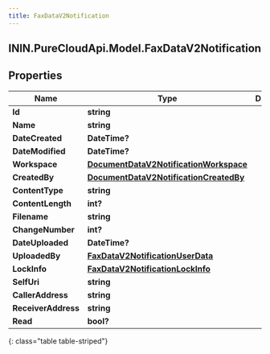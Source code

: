 ```yaml
---
title: FaxDataV2Notification
---
```

## ININ.PureCloudApi.Model.FaxDataV2Notification

## Properties

|Name | Type | Description | Notes|
|------------ | ------------- | ------------- | -------------|
| **Id** | **string** |  | [optional] |
| **Name** | **string** |  | [optional] |
| **DateCreated** | **DateTime?** |  | [optional] |
| **DateModified** | **DateTime?** |  | [optional] |
| **Workspace** | [**DocumentDataV2NotificationWorkspace**](DocumentDataV2NotificationWorkspace.html) |  | [optional] |
| **CreatedBy** | [**DocumentDataV2NotificationCreatedBy**](DocumentDataV2NotificationCreatedBy.html) |  | [optional] |
| **ContentType** | **string** |  | [optional] |
| **ContentLength** | **int?** |  | [optional] |
| **Filename** | **string** |  | [optional] |
| **ChangeNumber** | **int?** |  | [optional] |
| **DateUploaded** | **DateTime?** |  | [optional] |
| **UploadedBy** | [**FaxDataV2NotificationUserData**](FaxDataV2NotificationUserData.html) |  | [optional] |
| **LockInfo** | [**FaxDataV2NotificationLockInfo**](FaxDataV2NotificationLockInfo.html) |  | [optional] |
| **SelfUri** | **string** |  | [optional] |
| **CallerAddress** | **string** |  | [optional] |
| **ReceiverAddress** | **string** |  | [optional] |
| **Read** | **bool?** |  | [optional] |
{: class="table table-striped"}



